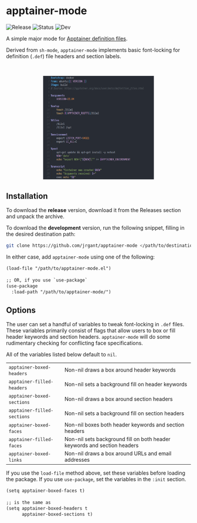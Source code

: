 # apptainer-mode

![Release](https://img.shields.io/badge/Release-v0.1-green)
![Status](https://img.shields.io/badge/Status-Developing-orange)
![Dev](https://img.shields.io/badge/Dev-main-blue)

A simple major mode for [Apptainer definition files](https://apptainer.org/docs/user/main/definition_files.html).

Derived from `sh-mode`, `apptainer-mode` implements basic font-locking for definition (`.def`) file headers and section labels.

<br />
<p align="center">
  <img src="example.png" width="60%" />
</p>


## Installation

To download the **release** version, download it from the Releases section and unpack the archive.

To download the **development** version, run the following snippet, filling in the desired destination path:

``` bash
git clone https://github.com/jrgant/apptainer-mode </path/to/destination>
```

In either case, add `apptainer-mode` using one of the following:

``` emacs-lisp
(load-file "/path/to/apptainer-mode.el")

;; OR, if you use `use-package`
(use-package
  :load-path "/path/to/apptainer-mode/")
```


## Options

The user can set a handful of variables to tweak font-locking in `.def` files. These variables primarily consist of flags that allow users to box or fill header keywords and section headers. `apptainer-mode` will do some rudimentary checking for conflicting face specifications.

All of the variables listed below default to `nil`.

|                             |                                                                          |
|:----------------------------|:-------------------------------------------------------------------------|
| `apptainer-boxed-headers`   | Non-nil draws a box around header keywords                               |
| `apptainer-filled-headers`  | Non-nil sets a background fill on header keywords                        |
| `apptainer-boxed-sections`  | Non-nil draws a box around section headers                               |
| `apptainer-filled-sections` | Non-nil sets a background fill on section headers                        |
| `apptainer-boxed-faces`     | Non-nil boxes both header keywords and section headers                   |
| `apptainer-filled-faces`    | Non-nil sets background fill on both header keywords and section headers |
| `apptainer-boxed-links`     | Non-nil draws a box around URLs and email addresses                      |

If you use the `load-file` method above, set these variables before loading the package. If you use `use-package`, set the variables in the `:init` section.

``` emacs-lisp
(setq apptainer-boxed-faces t)

;; is the same as
(setq apptainer-boxed-headers t
      apptainer-boxed-sections t)
```

